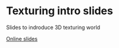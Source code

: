 # Texturing intro slides

Slides to indroduce 3D texturing world

[Online slides](https://jbouny.github.io/texturing-intro-slides/)
